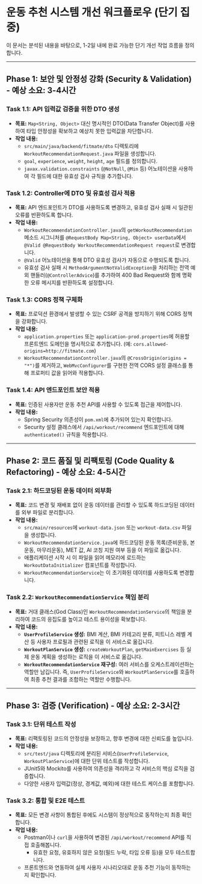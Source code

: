 # 운동 추천 시스템 개선 워크플로우 (단기 집중)

이 문서는 분석된 내용을 바탕으로, 1-2일 내에 완료 가능한 단기 개선 작업 흐름을 정의합니다.

---

## Phase 1: 보안 및 안정성 강화 (Security & Validation) - 예상 소요: 3-4시간

### Task 1.1: API 입력값 검증을 위한 DTO 생성
- **목표:** `Map<String, Object>` 대신 명시적인 DTO(Data Transfer Object)를 사용하여 타입 안정성을 확보하고 예상치 못한 입력값을 차단합니다.
- **작업 내용:**
    - `src/main/java/backend/fitmate/dto` 디렉토리에 `WorkoutRecommendationRequest.java` 파일을 생성합니다.
    - `goal`, `experience`, `weight`, `height`, `age` 필드를 정의합니다.
    - `javax.validation.constraints` (`@NotNull`, `@Min` 등) 어노테이션을 사용하여 각 필드에 대한 유효성 검사 규칙을 추가합니다.

### Task 1.2: Controller에 DTO 및 유효성 검사 적용
- **목표:** API 엔드포인트가 DTO를 사용하도록 변경하고, 유효성 검사 실패 시 일관된 오류를 반환하도록 합니다.
- **작업 내용:**
    - `WorkoutRecommendationController.java`의 `getWorkoutRecommendation` 메소드 시그니처를 `@RequestBody Map<String, Object> userData`에서 `@Valid @RequestBody WorkoutRecommendationRequest request`로 변경합니다.
    - `@Valid` 어노테이션을 통해 DTO 유효성 검사가 자동으로 수행되도록 합니다.
    - 유효성 검사 실패 시 `MethodArgumentNotValidException`을 처리하는 전역 예외 핸들러(`@ControllerAdvice`)를 추가하여 400 Bad Request와 함께 명확한 오류 메시지를 반환하도록 설정합니다.

### Task 1.3: CORS 정책 구체화
- **목표:** 프로덕션 환경에서 발생할 수 있는 CSRF 공격을 방지하기 위해 CORS 정책을 강화합니다.
- **작업 내용:**
    - `application.properties` 또는 `application-prod.properties`에 허용할 프론트엔드 도메인을 명시적으로 추가합니다. (예: `cors.allowed-origins=http://fitmate.com`)
    - `WorkoutRecommendationController.java`의 `@CrossOrigin(origins = "*")`를 제거하고, `WebMvcConfigurer`를 구현한 전역 CORS 설정 클래스를 통해 프로퍼티 값을 읽어와 적용합니다.

### Task 1.4: API 엔드포인트 보안 적용
- **목표:** 인증된 사용자만 운동 추천 API를 사용할 수 있도록 접근을 제어합니다.
- **작업 내용:**
    - Spring Security 의존성이 `pom.xml`에 추가되어 있는지 확인합니다.
    - Security 설정 클래스에서 `/api/workout/recommend` 엔드포인트에 대해 `authenticated()` 규칙을 적용합니다.

---

## Phase 2: 코드 품질 및 리팩토링 (Code Quality & Refactoring) - 예상 소요: 4-5시간

### Task 2.1: 하드코딩된 운동 데이터 외부화
- **목표:** 코드 변경 및 재배포 없이 운동 데이터를 관리할 수 있도록 하드코딩된 데이터를 외부 파일로 분리합니다.
- **작업 내용:**
    - `src/main/resources`에 `workout-data.json` 또는 `workout-data.csv` 파일을 생성합니다.
    - `WorkoutRecommendationService.java`에 하드코딩된 운동 목록(준비운동, 본운동, 마무리운동), MET 값, AI 코칭 지원 여부 등을 이 파일로 옮깁니다.
    - 애플리케이션 시작 시 이 파일을 읽어 메모리에 로드하는 `WorkoutDataInitializer` 컴포넌트를 작성합니다.
    - `WorkoutRecommendationService`는 이 초기화된 데이터를 사용하도록 변경합니다.

### Task 2.2: `WorkoutRecommendationService` 책임 분리
- **목표:** 거대 클래스(God Class)인 `WorkoutRecommendationService`의 책임을 분리하여 코드의 응집도를 높이고 테스트 용이성을 확보합니다.
- **작업 내용:**
    - **`UserProfileService` 생성:** BMI 계산, BMI 카테고리 분류, 피트니스 레벨 계산 등 사용자 프로필과 관련된 로직을 이 서비스로 옮깁니다.
    - **`WorkoutPlanService` 생성:** `createWorkoutPlan`, `getMainExercises` 등 실제 운동 계획을 생성하는 로직을 이 서비스로 옮깁니다.
    - **`WorkoutRecommendationService` 재구성:** 여러 서비스를 오케스트레이션하는 역할만 남깁니다. 즉, `UserProfileService`와 `WorkoutPlanService`를 호출하여 최종 추천 결과를 조합하는 역할만 수행합니다.

---

## Phase 3: 검증 (Verification) - 예상 소요: 2-3시간

### Task 3.1: 단위 테스트 작성
- **목표:** 리팩토링된 코드의 안정성을 보장하고, 향후 변경에 대한 신뢰도를 높입니다.
- **작업 내용:**
    - `src/test/java` 디렉토리에 분리된 서비스(`UserProfileService`, `WorkoutPlanService`)에 대한 단위 테스트를 작성합니다.
    - JUnit5와 Mockito를 사용하여 의존성을 격리하고 각 서비스의 핵심 로직을 검증합니다.
    - 다양한 사용자 입력값(정상, 경계값, 예외)에 대한 테스트 케이스를 포함합니다.

### Task 3.2: 통합 및 E2E 테스트
- **목표:** 모든 변경 사항이 통합된 후에도 시스템이 정상적으로 동작하는지 최종 확인합니다.
- **작업 내용:**
    - Postman이나 `curl`을 사용하여 변경된 `/api/workout/recommend` API를 직접 호출해봅니다.
        - 유효한 요청, 유효하지 않은 요청(필드 누락, 타입 오류 등)을 모두 테스트합니다.
    - 프론트엔드와 연동하여 실제 사용자 시나리오대로 운동 추천 기능이 동작하는지 확인합니다.
